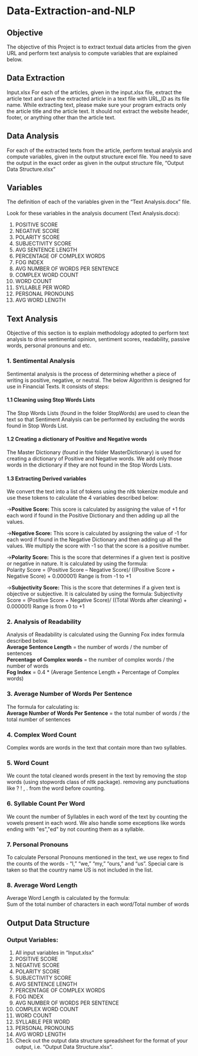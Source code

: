 # Data-Extraction-and-NLP

## Objective

The objective of this Project is to extract textual data articles from the given URL and perform text analysis to compute variables that are explained below. 

## Data Extraction
Input.xlsx
For each of the articles, given in the input.xlsx file, extract the article text and save the extracted article in a text file with URL_ID as its file name.
While extracting text, please make sure your program extracts only the article title and the article text. It should not extract the website header, footer, or anything other than the article text. 

## Data Analysis
For each of the extracted texts from the article, perform textual analysis and compute variables, given in the output structure excel file. You need to save the output in the exact order as given in the output structure file, “Output Data Structure.xlsx”


## Variables
The definition of each of the variables given in the “Text Analysis.docx” file.

Look for these variables in the analysis document (Text Analysis.docx):
1. POSITIVE SCORE
2. NEGATIVE SCORE
3. POLARITY SCORE
4. SUBJECTIVITY SCORE
5. AVG SENTENCE LENGTH
6. PERCENTAGE OF COMPLEX WORDS
7. FOG INDEX
8. AVG NUMBER OF WORDS PER SENTENCE
9. COMPLEX WORD COUNT
10. WORD COUNT
11. SYLLABLE PER WORD
12. PERSONAL PRONOUNS
13. AVG WORD LENGTH

## Text Analysis
Objective of this section is to explain methodology adopted to perform text analysis to drive sentimental opinion, sentiment scores, readability, passive words, personal pronouns and etc.

### 1. Sentimental Analysis
Sentimental analysis is the process of determining whether a piece of writing is positive, negative, or neutral. The below Algorithm is designed for use in Financial Texts. It consists of steps:
#### 1.1 Cleaning using Stop Words Lists
The Stop Words Lists (found in the folder StopWords) are used to clean the text so that Sentiment Analysis can be performed by excluding the words found in Stop Words List. 
#### 1.2 Creating a dictionary of Positive and Negative words
The Master Dictionary (found in the folder MasterDictionary) is used for creating a dictionary of Positive and Negative words. We add only those words in the dictionary if they are not found in the Stop Words Lists. 
#### 1.3 Extracting Derived variables
We convert the text into a list of tokens using the nltk tokenize module and use these tokens to calculate the 4 variables described below:

->**Positive Score:** This score is calculated by assigning the value of +1 for each word if found in the Positive Dictionary and then adding up all the values.

->**Negative Score:** This score is calculated by assigning the value of -1 for each word if found in the Negative Dictionary and then adding up all the values. We multiply the score with -1 so that the score is a positive number.

->**Polarity Score:** This is the score that determines if a given text is positive or negative in nature. It is calculated by using the formula:    
Polarity Score = (Positive Score – Negative Score)/ ((Positive Score + Negative Score) + 0.000001)
Range is from -1 to +1

->**Subjectivity Score:** This is the score that determines if a given text is objective or subjective. It is calculated by using the formula: 
Subjectivity Score = (Positive Score + Negative Score)/ ((Total Words after cleaning) + 0.000001)
Range is from 0 to +1

### 2. Analysis of Readability
Analysis of Readability is calculated using the Gunning Fox index formula described below.    
**Average Sentence Length** = the number of words / the number of sentences    
**Percentage of Complex words** = the number of complex words / the number of words     
**Fog Index** = 0.4 * (Average Sentence Length + Percentage of Complex words)

### 3. Average Number of Words Per Sentence
The formula for calculating is:  
**Average Number of Words Per Sentence** = the total number of words / the total number of sentences

### 4. Complex Word Count
Complex words are words in the text that contain more than two syllables.

### 5. Word Count
We count the total cleaned words present in the text by 
removing the stop words (using stopwords class of nltk package).
removing any punctuations like ? ! , . from the word before counting.

### 6. Syllable Count Per Word
We count the number of Syllables in each word of the text by counting the vowels present in each word. We also handle some exceptions like words ending with "es","ed" by not counting them as a syllable.

### 7. Personal Pronouns
To calculate Personal Pronouns mentioned in the text, we use regex to find the counts of the words - “I,” “we,” “my,” “ours,” and “us”. Special care is taken so that the country name US is not included in the list.

### 8. Average Word Length
Average Word Length is calculated by the formula:  
Sum of the total number of characters in each word/Total number of words


## Output Data Structure
### Output Variables: 
1. All input variables in “Input.xlsx”
2. POSITIVE SCORE
3. NEGATIVE SCORE
4. POLARITY SCORE
5. SUBJECTIVITY SCORE
6. AVG SENTENCE LENGTH
7. PERCENTAGE OF COMPLEX WORDS
8. FOG INDEX
9. AVG NUMBER OF WORDS PER SENTENCE
10. COMPLEX WORD COUNT
11. WORD COUNT
12. SYLLABLE PER WORD
13. PERSONAL PRONOUNS
14. AVG WORD LENGTH
15. Check out the output data structure spreadsheet for the format of your output, i.e. “Output Data Structure.xlsx”.

